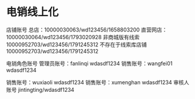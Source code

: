 # 电销线上化

店铺账号
总店：10000030063/wd123456/1658803200
直营网店：10000030064/wd123456/1793020928
非商城版有线索 10000952703/wd123456/1791245312
不存在于线索库店铺 10000952703/wd123456/1791245312

电销角色账号
管理员账号：fanlinqi wdasdf1234
销售账号：wangfei01 wdasdf1234

销售账号：wuxiaoli wdasdf1234
销售账号：xumenghan wdasdf1234
审核人账号 jintingting/wdasdf1234
